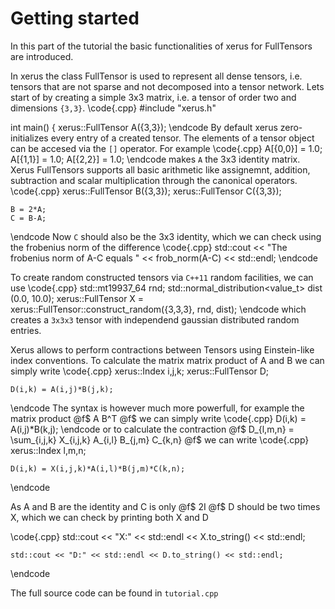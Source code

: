 # Getting started

In this part of the tutorial the basic functionalities of xerus for FullTensors are introduced. 

In xerus the class FullTensor is used to represent all dense tensors, i.e. tensors that are not sparse and not decomposed into a tensor network. 
Lets start of by creating a simple 3x3 matrix, i.e. a tensor of order two and dimensions `{3,3}`.
\code{.cpp}
#include "xerus.h"

int main() {
    xerus::FullTensor A({3,3});
\endcode
By default xerus zero-initializes every entry of a created tensor. 
The elements of a tensor object can be accesed via the `[]` operator. For example 
\code{.cpp}
    A[{0,0}] = 1.0;
    A[{1,1}] = 1.0;
    A[{2,2}] = 1.0;
\endcode
makes `A` the 3x3 identity matrix. 
Xerus FullTensors supports all basic arithmetic like assignemnt, addition, subtraction and scalar multiplication through the canonical operators.
\code{.cpp}
    xerus::FullTensor B({3,3});
    xerus::FullTensor C({3,3});
    
    B = 2*A;
    C = B-A;
\endcode
Now `C` should also be the 3x3 identity, which we can check using the frobenius norm of the difference
\code{.cpp}
    std::cout << "The frobenius norm of A-C equals " << frob_norm(A-C) << std::endl; 
\endcode

To create random constructed tensors via `C++11` random facilities, we can use
\code{.cpp}
    std::mt19937_64 rnd;
    std::normal_distribution<value_t> dist (0.0, 10.0);
    xerus::FullTensor X = xerus::FullTensor::construct_random({3,3,3}, rnd, dist);
\endcode
which creates a `3x3x3` tensor with independend gaussian distributed random entries.


Xerus allows to perform contractions between Tensors using Einstein-like index conventions. To calculate the matrix matrix product of A and B we can simply write
\code{.cpp}
    xerus::Index i,j,k;
    xerus::FullTensor D;
    
    D(i,k) = A(i,j)*B(j,k);
\endcode
The syntax is however much more powerfull, for example the matrix product @f$ A B^T @f$ we can simply write 
\code{.cpp}
    D(i,k) = A(i,j)*B(k,j);
\endcode
or to calculate the contraction @f$ D_{l,m,n} = \sum_{i,j,k} X_{i,j,k} A_{i,l} B_{j,m} C_{k,n} @f$ we can write
\code{.cpp}
    xerus::Index l,m,n;
    
    D(i,k) = X(i,j,k)*A(i,l)*B(j,m)*C(k,n);
\endcode

As A and B are the identity and C is only @f$ 2I @f$ D should be two times X, which we can check by printing both X and D

\code{.cpp}
    std::cout << "X:" << std::endl << X.to_string() << std::endl;
    
    std::cout << "D:" << std::endl << D.to_string() << std::endl;
\endcode

The full source code can be found in `tutorial.cpp`

